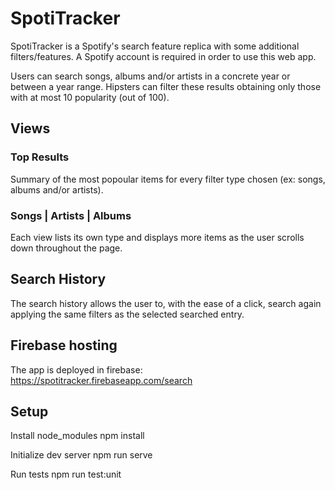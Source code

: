 # SpotiTracker

SpotiTracker is a Spotify's search feature replica with some additional filters/features. A Spotify account is required in order to use this web app.

Users can search songs, albums and/or artists in a concrete year or between a year range. Hipsters can filter these results obtaining only those with at most 10 popularity (out of 100).


## Views

### Top Results

Summary of the most popoular items for every filter type chosen (ex: songs, albums and/or artists).

### Songs | Artists | Albums

Each view lists its own type and displays more items as the user scrolls down throughout the page.


## Search History

The search history allows the user to, with the ease of a click, search again applying the same filters as the selected searched entry.


## Firebase hosting

The app is deployed in firebase:
https://spotitracker.firebaseapp.com/search


## Setup

Install node_modules
npm install

Initialize dev server
npm run serve

Run tests
npm run test:unit
